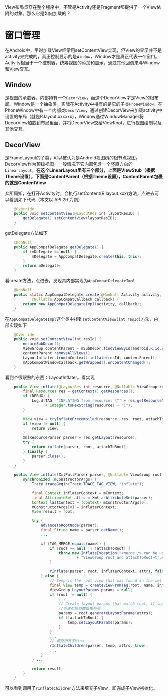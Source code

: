 View布局贯穿在整个程序中，不管是Activity还是Fragment都提供了一个View依附的对象。那么它是如何加载的？

# 窗口管理
在Android中，平时加载View经常用setContentView实现，但View的显示并不是activity来完成的，真正控制显示的是`Window`，Window才是真正代表一个窗口。Activity相当于一个控制器，统筹视图的添加和显示，通过其他回调来与Window和View交互。

## Window
是视图的承载器，内部持有一个`DecorView`，而这个DecorView才是View的根布局。Window是一个抽象类，实际在Activity中持有的是它的子类`PhoneWindow`，在PhoneWindow中有一个内部类`DecorView`，通过创建DecorView来加载activity中设置的布局（就是R.layout.xxxxxx），Window通过WindowManager将DecorView加载到布局里面，并将DecorView交给ViewRoot，进行视图绘制以及其他交互。

## DecorView
是FrameLayout的子类，可以被认为是Android视图树的根节点视图。DecorView作为顶级视图，一般情况下它内部包含一个竖直方向的`LinearLayout`，**在这个LinearLayout里有三个部分，上面是ViewStub（根据Theme设置），下面是ContentParent（根据Theme设置），ContentParent包裹的就是ContentView**

众所周知，在打开Activity时，会执行setContent(R.layout.xxx)方法，点进去可以看到如下代码（本文以 API 29 为例）
```java
    @Override
    public void setContentView(@LayoutRes int layoutResID) {
        getDelegate().setContentView(layoutResID);
    }
```
getDelegate方法如下
```java
    @NonNull
    public AppCompatDelegate getDelegate() {
        if (mDelegate == null) {
            mDelegate = AppCompatDelegate.create(this, this);
        }
        return mDelegate;
    }
```
看create方法，点进去，发现其内部实现为`AppCompatDelegateImpl`
```java
    @NonNull
    public static AppCompatDelegate create(@NonNull Activity activity,
            @Nullable AppCompatCallback callback) {
        return new AppCompatDelegateImpl(activity, callback);
    }
```
在`AppCompatDelegateImpl`这个类中找到`setContentVieww(int resId)`方法，内部实现如下
```java
    @Override
    public void setContentView(int resId) {
        ensureSubDecor();
        ViewGroup contentParent = mSubDecor.findViewById(android.R.id.content);
        contentParent.removeAllViews();
        LayoutInflater.from(mContext).inflate(resId, contentParent);
        mAppCompatWindowCallback.getWrapped().onContentChanged();
    }
```
看到个很眼熟的东西：LayoutInflater。看实现
```java
    public View inflate(@LayoutRes int resource, @Nullable ViewGroup root, boolean attachToRoot) {
        final Resources res = getContext().getResources();
        if (DEBUG) {
            Log.d(TAG, "INFLATING from resource: \"" + res.getResourceName(resource) + "\" ("
                  + Integer.toHexString(resource) + ")");
        }

        View view = tryInflatePrecompiled(resource, res, root, attachToRoot);
        if (view != null) {
            return view;
        }
        XmlResourceParser parser = res.getLayout(resource);
        try {
            return inflate(parser, root, attachToRoot);
        } finally {
            parser.close();
        }
    }
    
    public View inflate(XmlPullParser parser, @Nullable ViewGroup root, boolean attachToRoot) {
        synchronized (mConstructorArgs) {
            Trace.traceBegin(Trace.TRACE_TAG_VIEW, "inflate");

            final Context inflaterContext = mContext;
            final AttributeSet attrs = Xml.asAttributeSet(parser);
            Context lastContext = (Context) mConstructorArgs[0];
            mConstructorArgs[0] = inflaterContext;
            View result = root;

            try {
                advanceToRootNode(parser);
                final String name = parser.getName();
                ...

                if (TAG_MERGE.equals(name)) {
                    if (root == null || !attachToRoot) {
                        throw new InflateException("<merge /> can be used only with a valid "
                                + "ViewGroup root and attachToRoot=true");
                    }

                    rInflate(parser, root, inflaterContext, attrs, false);
                } else {
                    // Temp is the root view that was found in the xml
                    final View temp = createViewFromTag(root, name, inflaterContext, attrs);
                    ViewGroup.LayoutParams params = null;
                    if (root != null) {
                        ...
                        // Create layout params that match root, if supplied
                        //创建布局参数给根布局
                        params = root.generateLayoutParams(attrs);
                        if (!attachToRoot) {
                            temp.setLayoutParams(params);
                        }
                    }
                    ...
                    // 填充所有子View
                    rInflateChildren(parser, temp, attrs, true);
                    ...
                }
            } ...

            return result;
        }
    }
```
可以看到调用了`rInflateChildren`方法来填充子View，即完成子View初始化。

